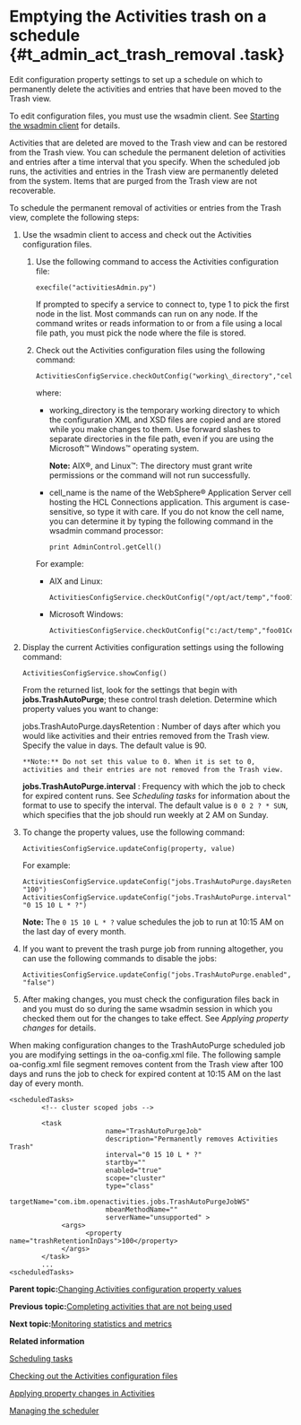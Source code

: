 # Emptying the Activities trash on a schedule {#t_admin_act_trash_removal .task}

Edit configuration property settings to set up a schedule on which to permanently delete the activities and entries that have been moved to the Trash view.

To edit configuration files, you must use the wsadmin client. See [Starting the wsadmin client](t_admin_wsadmin_starting.md) for details.

Activities that are deleted are moved to the Trash view and can be restored from the Trash view. You can schedule the permanent deletion of activities and entries after a time interval that you specify. When the scheduled job runs, the activities and entries in the Trash view are permanently deleted from the system. Items that are purged from the Trash view are not recoverable.

To schedule the permanent removal of activities or entries from the Trash view, complete the following steps:

1.  Use the wsadmin client to access and check out the Activities configuration files.

    1.  Use the following command to access the Activities configuration file:

        ```
        execfile("activitiesAdmin.py")
        ```

        If prompted to specify a service to connect to, type 1 to pick the first node in the list. Most commands can run on any node. If the command writes or reads information to or from a file using a local file path, you must pick the node where the file is stored.

    2.  Check out the Activities configuration files using the following command:

        ```
        ActivitiesConfigService.checkOutConfig("working\_directory","cell\_name")
        
        ```

        where:

        -   working\_directory is the temporary working directory to which the configuration XML and XSD files are copied and are stored while you make changes to them. Use forward slashes to separate directories in the file path, even if you are using the Microsoft™ Windows™ operating system.

            **Note:** AIX®, and Linux™: The directory must grant write permissions or the command will not run successfully.

        -   cell\_name is the name of the WebSphere® Application Server cell hosting the HCL Connections application. This argument is case-sensitive, so type it with care. If you do not know the cell name, you can determine it by typing the following command in the wsadmin command processor:

            ```
            print AdminControl.getCell()
            ```

        For example:

        -   AIX and Linux:

            ```
            ActivitiesConfigService.checkOutConfig("/opt/act/temp","foo01Cell01")
            ```

        -   Microsoft Windows:

            ```
            ActivitiesConfigService.checkOutConfig("c:/act/temp","foo01Cell01")
            ```

2.  Display the current Activities configuration settings using the following command:

    ```
    ActivitiesConfigService.showConfig() 
    ```

    From the returned list, look for the settings that begin with **jobs.TrashAutoPurge**; these control trash deletion. Determine which property values you want to change:

    jobs.TrashAutoPurge.daysRetention
    :   Number of days after which you would like activities and their entries removed from the Trash view. Specify the value in days. The default value is 90.

        **Note:** Do not set this value to 0. When it is set to 0, activities and their entries are not removed from the Trash view.

    **jobs.TrashAutoPurge.interval**
    :   Frequency with which the job to check for expired content runs. See *Scheduling tasks* for information about the format to use to specify the interval. The default value is `0 0 2 ? * SUN`, which specifies that the job should run weekly at 2 AM on Sunday.

3.  To change the property values, use the following command:

    ```
    ActivitiesConfigService.updateConfig(property, value)
    ```

    For example:

    ```
    ActivitiesConfigService.updateConfig("jobs.TrashAutoPurge.daysRetention", "100")
    ActivitiesConfigService.updateConfig("jobs.TrashAutoPurge.interval", "0 15 10 L * ?")
    ```

    **Note:** The `0 15 10 L * ?` value schedules the job to run at 10:15 AM on the last day of every month.

4.  If you want to prevent the trash purge job from running altogether, you can use the following commands to disable the jobs:

    ```
    ActivitiesConfigService.updateConfig("jobs.TrashAutoPurge.enabled", "false")
    
    ```

5.  After making changes, you must check the configuration files back in and you must do so during the same wsadmin session in which you checked them out for the changes to take effect. See *Applying property changes* for details.


When making configuration changes to the TrashAutoPurge scheduled job you are modifying settings in the oa-config.xml file. The following sample oa-config.xml file segment removes content from the Trash view after 100 days and runs the job to check for expired content at 10:15 AM on the last day of every month.

```
<scheduledTasks>
        <!-- cluster scoped jobs -->
         
        <task 
						name="TrashAutoPurgeJob" 
 						description="Permanently removes Activities Trash"
						interval="0 15 10 L * ?" 
						startby="" 
						enabled="true" 
						scope="cluster" 
						type="class"
						targetName="com.ibm.openactivities.jobs.TrashAutoPurgeJobWS" 
						mbeanMethodName="" 
 						serverName="unsupported" >
             <args>
                   <property name="trashRetentionInDays">100</property>
             </args>
        </task> 
        ...
<scheduledTasks>
```

**Parent topic:**[Changing Activities configuration property values](../admin/t_admin_act_changing_config.md)

**Previous topic:**[Completing activities that are not being used](../admin/t_admin_act_auto_completing.md)

**Next topic:**[Monitoring statistics and metrics](../admin/t_admin_act_collecting_statistics.md)

**Related information**  


[Scheduling tasks](../admin/c_admin_common_was_scheduler.md)

[Checking out the Activities configuration files](../admin/t_admin_act_checkout_config_file.md)

[Applying property changes in Activities](../admin/t_admin_act_save_changes.md)

[Managing the scheduler](../admin/t_admin_act_manage_scheduler.md)

